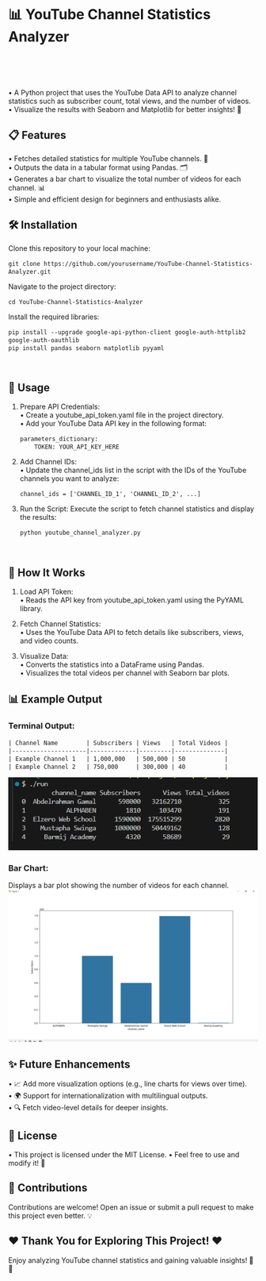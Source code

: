 # 📊 YouTube Channel Statistics Analyzer </br></br></br>
• A Python project that uses the YouTube Data API to analyze channel statistics such as subscriber count, total views, and the number of videos. </br>
• Visualize the results with Seaborn and Matplotlib for better insights! 🚀</br>

## 📋 Features</br>
• Fetches detailed statistics for multiple YouTube channels. 🎥</br>
• Outputs the data in a tabular format using Pandas. 🗂️</br>
• Generates a bar chart to visualize the total number of videos for each channel. 📊</br>
• Simple and efficient design for beginners and enthusiasts alike.</br>

## 🛠️ Installation</br>
Clone this repository to your local machine:
    
    git clone https://github.com/yourusername/YouTube-Channel-Statistics-Analyzer.git
Navigate to the project directory:
   
    cd YouTube-Channel-Statistics-Analyzer
Install the required libraries:

    pip install --upgrade google-api-python-client google-auth-httplib2 google-auth-oauthlib
    pip install pandas seaborn matplotlib pyyaml
</br>

## 🚀 Usage</br>
1. Prepare API Credentials:</br>
• Create a youtube_api_token.yaml file in the project directory.</br>
• Add your YouTube Data API key in the following format:

       parameters_dictionary:
           TOKEN: YOUR_API_KEY_HERE
2. Add Channel IDs:</br>
• Update the channel_ids list in the script with the IDs of the YouTube channels you want to analyze:

       channel_ids = ['CHANNEL_ID_1', 'CHANNEL_ID_2', ...]
3. Run the Script: Execute the script to fetch channel statistics and display the results:

       python youtube_channel_analyzer.py
</br>

## 🧮 How It Works</br>
1. Load API Token:</br>
• Reads the API key from youtube_api_token.yaml using the PyYAML library.</br>

2. Fetch Channel Statistics:</br>
• Uses the YouTube Data API to fetch details like subscribers, views, and video counts.</br>

3. Visualize Data:</br>
• Converts the statistics into a DataFrame using Pandas.</br>
• Visualizes the total videos per channel with Seaborn bar plots.</br>

## 📊 Example Output</br>
### Terminal Output:
       
    | Channel Name        | Subscribers | Views   | Total Videos |
    |---------------------|-------------|---------|--------------|
    | Example Channel 1   | 1,000,000   | 500,000 | 50           |
    | Example Channel 2   | 750,000     | 300,000 | 40           |

<img src="https://github.com/Oanekrif/YouTube-Channel-Statistics-Analyzer/blob/master/src/image.png" width="700"></br>

### Bar Chart:</br>
Displays a bar plot showing the number of videos for each channel.</br>
<img src="https://github.com/Oanekrif/YouTube-Channel-Statistics-Analyzer/blob/master/src/Figure.png" width="900"></br>

## ✨ Future Enhancements</br>
• 📈 Add more visualization options (e.g., line charts for views over time).</br>
• 🌍 Support for internationalization with multilingual outputs.</br>
• 🔍 Fetch video-level details for deeper insights.</br>

## 📜 License</br>
• This project is licensed under the MIT License.
• Feel free to use and modify it! 📝</br>

## 🙌 Contributions</br>
Contributions are welcome! Open an issue or submit a pull request to make this project even better. 💡</br>

## ❤️ Thank You for Exploring This Project! ❤️
Enjoy analyzing YouTube channel statistics and gaining valuable insights! 🚀🎥
